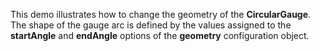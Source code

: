 This demo illustrates how to&nbsp;change the geometry of&nbsp;the **CircularGauge**. The shape of&nbsp;the gauge arc is&nbsp;defined by&nbsp;the values assigned to&nbsp;the **startAngle** and **endAngle** options of&nbsp;the **geometry** configuration object.